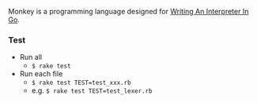 Monkey is a programming language designed for [Writing An Interpreter In Go](https://interpreterbook.com/).

### Test
- Run all
    - `$ rake test`
- Run each file
    - `$ rake test TEST=test_xxx.rb`
    - e.g. `$ rake test TEST=test_lexer.rb`

